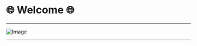 # 🌐 Welcome 🌐

---

![Image](https://cdn.7tv.app/emote/01GYHZ0RT8000FQ4GSSD7H5Y4N/3x.webp "peepo" )


---
